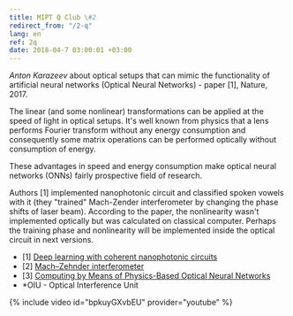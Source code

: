 ```yaml
---
title: MIPT Q Club \#2
redirect_from: "/2-q"
lang: en
ref: 2q
date: 2018-04-7 03:00:01 +03:00
---
```


_Anton Karazeev_ about optical setups that can mimic the functionality of artificial neural networks (Optical Neural Networks) - paper [1], Nature, 2017.

The linear (and some nonlinear) transformations can be applied at the speed of light in optical setups. It's well known from physics that a lens performs Fourier transform without any energy consumption and consequently some matrix operations can be performed optically without consumption of energy.

These advantages in speed and energy consumption make optical neural networks (ONNs) fairly prospective field of research.

Authors [1] implemented nanophotonic circuit and classified spoken vowels with it (they "trained" Mach-Zender interferometer by changing the phase shifts of laser beam). According to the paper, the nonlinearity wasn't implemented optically but was calculated on classical computer. Perhaps the training phase and nonlinearity will be implemented inside the optical circuit in next versions.

- [1] [Deep learning with coherent nanophotonic circuits](https://www.nature.com/articles/nphoton.2017.93)
- [2] [Mach–Zehnder interferometer](https://en.wikipedia.org/wiki/Mach–Zehnder_interferometer)
- [3] [Computing by Means of Physics-Based Optical Neural Networks](https://arxiv.org/abs/1006.1434)
- \*OIU - Optical Interference Unit

{% include video id="bpkuyGXvbEU" provider="youtube" %}
